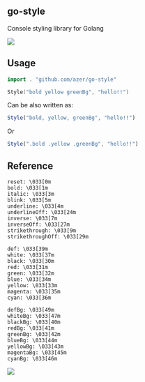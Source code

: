 ## go-style

Console styling library for Golang

![](https://dl.dropboxusercontent.com/s/7ih6ola2zj3ay4r/stylego.png)

## Usage

```go
import . "github.com/azer/go-style"

Style("bold yellow greenBg", "hello!!")
```

Can be also written as:

```js
Style("bold, yellow, greenBg", "hello!!")
```

Or

```js
Style(".bold .yellow .greenBg", "hello!!")
```

## Reference

```
reset: \033[0m
bold: \033[1m
italic: \033[3m
blink: \033[5m
underline: \033[4m
underlineOff: \033[24m
inverse: \033[7m
inverseOff: \033[27m
strikethrough: \033[9m
strikethroughOff: \033[29m

def: \033[39m
white: \033[37m
black: \033[30m
red: \033[31m
green: \033[32m
blue: \033[34m
yellow: \033[33m
magenta: \033[35m
cyan: \033[36m

defBg: \033[49m
whiteBg: \033[47m
blackBg: \033[40m
redBg: \033[41m
greenBg: \033[42m
blueBg: \033[44m
yellowBg: \033[43m
magentaBg: \033[45m
cyanBg: \033[46m
```

![](https://dl.dropbox.com/s/9q2p5mrqnajys22/npmel.jpg)
